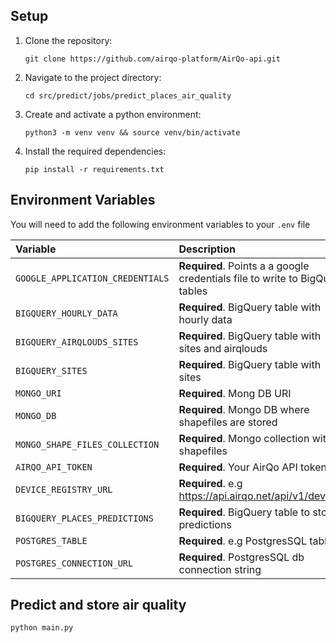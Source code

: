 ## Setup

1. Clone the repository:
    ```shell
    git clone https://github.com/airqo-platform/AirQo-api.git
    ```

2. Navigate to the project directory:
    ```shell
    cd src/predict/jobs/predict_places_air_quality
    ```

3. Create and activate a python environment:
    ```shell
    python3 -m venv venv && source venv/bin/activate
    ```
   
4. Install the required dependencies:
    ```shell
    pip install -r requirements.txt
    ```

## Environment Variables

You will need to add the following environment variables to your `.env` file

| Variable                         | Description                                                                  |
|:---------------------------------|:-----------------------------------------------------------------------------|
| `GOOGLE_APPLICATION_CREDENTIALS` | **Required**. Points a a google credentials file to write to BigQuery tables |
| `BIGQUERY_HOURLY_DATA`           | **Required**. BigQuery table with hourly data                                |
| `BIGQUERY_AIRQLOUDS_SITES`       | **Required**. BigQuery table with sites and airqlouds                        |
| `BIGQUERY_SITES`                 | **Required**. BigQuery table with sites                                      |
| `MONGO_URI`                      | **Required**. Mong DB URI                                                    |
| `MONGO_DB`                       | **Required**. Mongo DB where shapefiles are stored                           |
| `MONGO_SHAPE_FILES_COLLECTION`   | **Required**. Mongo collection with shapefiles                               |
| `AIRQO_API_TOKEN`                | **Required**. Your AirQo API token                                           |
| `DEVICE_REGISTRY_URL`            | **Required**. e.g https://api.airqo.net/api/v1/devices                       |
| `BIGQUERY_PLACES_PREDICTIONS`    | **Required**. BigQuery table to store predictions                            |
| `POSTGRES_TABLE`                 | **Required**. e.g PostgresSQL table                                          |
| `POSTGRES_CONNECTION_URL`        | **Required**. PostgresSQL db connection string                               |

## Predict and store air quality

 ```shell
 python main.py
 ```
